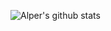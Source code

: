 ![Alper's github stats](https://github-readme-stats.vercel.app/api?username=Alperdec&show_icons=true&title_color=fff&icon_color=FED766&text_color=F4F4F8&bg_color=009FB7)

